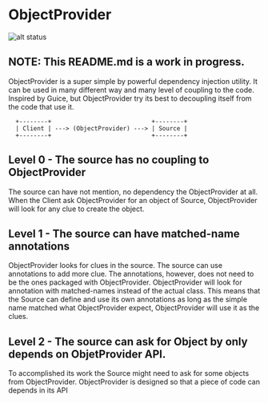 # ObjectProvider

![alt status](https://travis-ci.org/DSSB/objectprovider.svg?branch=master)

## NOTE: This README.md is a work in progress.

ObjectProvider is a super simple by powerful dependency injection utility.
It can be used in many different way and many level of coupling to the code.
Inspired by Guice, but ObjectProvider try its best to decoupling itself from the code that use it.

```
  +--------+                            +--------+
  | Client | ---> (ObjectProvider) ---> | Source |
  +--------+                            +--------+
```

## Level 0 - The source has no coupling to ObjectProvider
The source can have not mention, no dependency the ObjectProvider at all.
When the Client ask ObjectProvider for an object of Source,
  ObjectProvider will look for any clue to create the object.

## Level 1 - The source can have matched-name annotations
ObjectProvider looks for clues in the source.
The source can use annotations to add more clue.
The annotations, however, does not need to be the ones packaged with ObjectProvider.
ObjectProvider will look for annotation with matched-names instead of the actual class.
This means that the Source can define and use its own annotations
  as long as the simple name matched what ObjectProvider expect,
  ObjectProvider will use it as the clues.

## Level 2 - The source can ask for Object by only depends on ObjetProvider API.
To accomplished its work the Source might need to ask for some objects from ObjectProvider.
ObjectProvider is designed so that a piece of code can depends in its API

